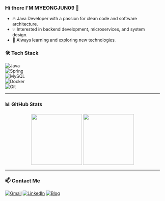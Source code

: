 ### Hi there I'M MYEONGJUN09 👋
- 🔥 Java Developer with a passion for clean code and software architecture.  
- 💡 Interested in backend development, microservices, and system design.  
- 🚀 Always learning and exploring new technologies.


<!--
**myeongjun09/myeongjun09** is a ✨ _special_ ✨ repository because its `README.md` (this file) appears on your GitHub profile.

Here are some ideas to get you started:

- 🔭 I’m currently working on ...
- 🌱 I’m currently learning ...
- 👯 I’m looking to collaborate on ...
- 🤔 I’m looking for help with ...
- 💬 Ask me about ...
- 📫 How to reach me: ...
- 😄 Pronouns: ...
- ⚡ Fun fact: ...
-->
### 🛠️ Tech Stack  
![Java](https://img.shields.io/badge/Java-ED8B00?style=flat-square&logo=java&logoColor=white)  
![Spring](https://img.shields.io/badge/Spring-6DB33F?style=flat-square&logo=spring&logoColor=white)  
![MySQL](https://img.shields.io/badge/MySQL-4479A1?style=flat-square&logo=mysql&logoColor=white)  
![Docker](https://img.shields.io/badge/Docker-2496ED?style=flat-square&logo=docker&logoColor=white)  
![Git](https://img.shields.io/badge/Git-F05032?style=flat-square&logo=git&logoColor=white)  

---

### 📊 GitHub Stats  

<div align="center">
  <img src="https://github-readme-stats.vercel.app/api?myeongjun09=YOUR_GITHUB_myeongjun09&show_icons=true&theme=tokyonight" height="165px"/>
  <img src="https://github-readme-stats.vercel.app/api/top-langs/?myeongjun09=YOUR_GITHUB_myeongjun09&layout=compact&theme=tokyonight" height="165px"/>
</div>

---

### 📫 Contact Me  
[![Gmail](https://img.shields.io/badge/Gmail-EA4335?style=flat-square&logo=gmail&logoColor=white)](mailto:your.email@example.com)
[![LinkedIn](https://img.shields.io/badge/LinkedIn-0077B5?style=flat-square&logo=linkedin&logoColor=white)](https://linkedin.com/in/your-profile)
[![Blog](https://img.shields.io/badge/Blog-000000?style=flat-square&logo=github&logoColor=white)](https://your-blog.com)
